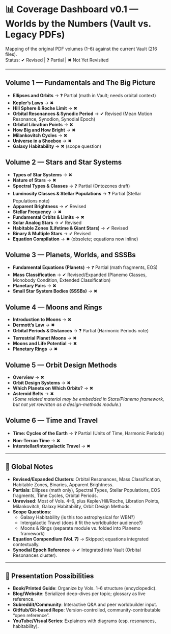 # 📊 Coverage Dashboard v0.1 — Worlds by the Numbers (Vault vs. Legacy PDFs)

Mapping of the original PDF volumes (1–6) against the current Vault (216 files).  
Status: ✔ Revised | ❓ Partial | ✖ Not Yet Revisited  

---

## Volume 1 — Fundamentals and The Big Picture
- **Ellipses and Orbits** → ❓ Partial (math in Vault; needs orbital context)  
- **Kepler’s Laws** → ✖  
- **Hill Sphere & Roche Limit** → ✖  
- **Orbital Resonances & Synodic Period** → ✔ Revised (Mean Motion Resonance, Synodion, Synodial Epoch)  
- **Orbital Libration Points** → ✖  
- **How Big and How Bright** → ✖  
- **Milankovitch Cycles** → ✖  
- **Universe in a Shoebox** → ✖  
- **Galaxy Habitability** → ✖ (scope question)  

## Volume 2 — Stars and Star Systems
- **Types of Star Systems** → ✖  
- **Nature of Stars** → ✖  
- **Spectral Types & Classes** → ❓ Partial (Ontozones draft)  
- **Luminosity Classes & Stellar Populations** → ❓ Partial (Stellar Populations note)  
- **Apparent Brightness** → ✔ Revised  
- **Stellar Frequency** → ✖  
- **Fundamental Orbits & Limits** → ✖  
- **Solar Analog Stars** → ✔ Revised  
- **Habitable Zones (Lifetime & Giant Stars)** → ✔ Revised  
- **Binary & Multiple Stars** → ✔ Revised  
- **Equation Compilation** → ✖ (obsolete; equations now inline)  

## Volume 3 — Planets, Worlds, and SSSBs
- **Fundamental Equations (Planets)** → ❓ Partial (math fragments, EOS)  
- **Mass Classification** → ✔ Revised/Expanded (Planemo Classes, Monobody Condition, Extended Classification)  
- **Planetary Pairs** → ✖  
- **Small Star System Bodies (SSSBs)** → ✖  

## Volume 4 — Moons and Rings
- **Introduction to Moons** → ✖  
- **Dermott’s Law** → ✖  
- **Orbital Periods & Distances** → ❓ Partial (Harmonic Periods note)  
- **Terrestrial Planet Moons** → ✖  
- **Moons and Life Potential** → ✖  
- **Planetary Rings** → ✖  

## Volume 5 — Orbit Design Methods
- **Overview** → ✖  
- **Orbit Design Systems** → ✖  
- **Which Planets on Which Orbits?** → ✖  
- **Asteroid Belts** → ✖  
(*Some related material may be embedded in Stars/Planemo framework, but not yet rewritten as a design-methods module.*)  

## Volume 6 — Time and Travel
- **Time: Cycles of the Earth** → ❓ Partial (Units of Time, Harmonic Periods)  
- **Non-Terran Time** → ✖  
- **Interstellar/Intergalactic Travel** → ✖  

---

## 📌 Global Notes
- **Revised/Expanded Clusters**: Orbital Resonances, Mass Classification, Habitable Zones, Binaries, Apparent Brightness.  
- **Partials**: Ellipses (math only), Spectral Types, Stellar Populations, EOS fragments, Time Cycles, Orbital Periods.  
- **Unrevised**: Most of Vols. 4–6, plus Kepler/Hill/Roche, Libration Points, Milankovitch, Galaxy Habitability, Orbit Design Methods.  
- **Scope Questions**:  
  - Galaxy Habitability (is this too astrophysical for WBN?)  
  - Intergalactic Travel (does it fit the worldbuilder audience?)  
  - Moons & Rings (separate module vs. folded into Planemo framework)  
- **Equation Compendium (Vol. 7)** → Skipped; equations integrated contextually.  
- **Synodial Epoch Reference** → ✔ Integrated into Vault (Orbital Resonances cluster).  

---

## 🚀 Presentation Possibilities
- **Book/Printed Guide**: Organize by Vols. 1–6 structure (encyclopedic).  
- **Blog/Website**: Serialized deep-dives per topic; glossary as live reference.  
- **Subreddit/Community**: Interactive Q&A and peer worldbuilder input.  
- **GitHub/Git-based Repo**: Version-controlled, community-contributable “open reference”.  
- **YouTube/Visual Series**: Explainers with diagrams (esp. resonances, habitability).  

